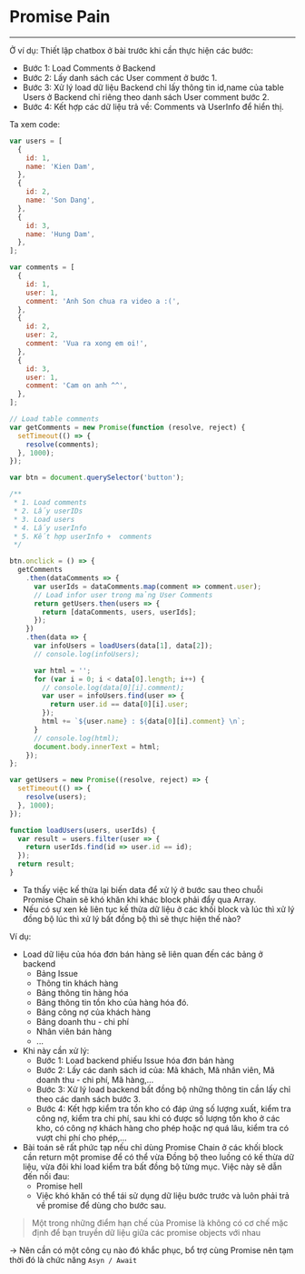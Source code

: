 # Promise Pain

---

Ở ví dụ: Thiết lập chatbox ở bài trước khi cần thực hiện các bước:

- Bước 1: Load Comments ở Backend
- Bước 2: Lấy danh sách các User comment ở bước 1.
- Bước 3: Xử lý load dữ liệu Backend chỉ lấy thông tin id,name của table Users ở Backend chỉ riêng theo danh sách User comment bước 2.
- Bước 4: Kết hợp các dữ liệu trả về: Comments và UserInfo để hiển thị.

Ta xem code:

```js
var users = [
  {
    id: 1,
    name: 'Kien Dam',
  },
  {
    id: 2,
    name: 'Son Dang',
  },
  {
    id: 3,
    name: 'Hung Dam',
  },
];

var comments = [
  {
    id: 1,
    user: 1,
    comment: 'Anh Son chua ra video a :(',
  },
  {
    id: 2,
    user: 2,
    comment: 'Vua ra xong em oi!',
  },
  {
    id: 3,
    user: 1,
    comment: 'Cam on anh ^^',
  },
];

// Load table comments
var getComments = new Promise(function (resolve, reject) {
  setTimeout(() => {
    resolve(comments);
  }, 1000);
});

var btn = document.querySelector('button');

/**
 * 1. Load comments
 * 2. Lấy userIDs
 * 3. Load users
 * 4. Lấy userInfo
 * 5. Kết hợp userInfo +  comments
 */

btn.onclick = () => {
  getComments
    .then(dataComments => {
      var userIds = dataComments.map(comment => comment.user);
      // Loađ infor user trong mảng User Comments
      return getUsers.then(users => {
        return [dataComments, users, userIds];
      });
    })
    .then(data => {
      var infoUsers = loadUsers(data[1], data[2]);
      // console.log(infoUsers);

      var html = '';
      for (var i = 0; i < data[0].length; i++) {
        // console.log(data[0][i].comment);
        var user = infoUsers.find(user => {
          return user.id == data[0][i].user;
        });
        html += `${user.name} : ${data[0][i].comment} \n`;
      }
      // console.log(html);
      document.body.innerText = html;
    });
};

var getUsers = new Promise((resolve, reject) => {
  setTimeout(() => {
    resolve(users);
  }, 1000);
});

function loadUsers(users, userIds) {
  var result = users.filter(user => {
    return userIds.find(id => user.id == id);
  });
  return result;
}
```
- Ta thấy việc kế thừa lại biến data để xử lý ở bước sau theo chuỗi Promise Chain sẽ khó khăn khi khác block phải đẩy qua Array.
- Nếu có sự xen kẻ liên tục kế thừa dữ liệu ở các khối block và lúc thì xử lý đồng bộ lúc thì xử lý bất đồng bộ thì sẽ thực hiện thế nào?

Ví dụ: 
- Load dữ liệu của hóa đơn bán hàng sẽ liên quan đến các bảng ở backend 
    - Bảng Issue
    - Thông tin khách hàng
    - Bảng thông tin hàng hóa
    - Bảng thông tin tồn kho của hàng hóa đó.
    - Bảng công nợ của khách hàng
    - Bảng doanh thu - chi phí
    - Nhân viên bán hàng
    - ...
- Khi này cần xử lý:
    - Bước 1: Load backend phiếu Issue hóa đơn bán hàng
    - Bước 2: Lấy các danh sách id của: Mã khách, Mã nhân viên, Mã doanh thu - chi phí, Mã hàng,...
    - Bước 3: Xử lý load backend bất đồng bộ những thông tin cần lấy chỉ theo các danh sách bước 3.
    - Bước 4: Kết hợp kiểm tra tồn kho có đáp ứng số lượng xuất, kiểm tra công nợ, kiểm tra chi phí, sau khi có được số lượng tồn kho ở các kho, có công nợ khách hàng cho phép hoặc nợ quá lâu, kiểm tra có vượt chi phí cho phép,...
- Bài toán sẽ rất phức tạp nếu chỉ dùng Promise Chain ở các khối block cần return một promise để có thể vừa Đồng bộ theo luồng có kế thừa dữ liệu, vừa đôi khi load kiểm tra bất đồng bộ từng mục. Việc này sẽ dẫn đến nối đau:
    - Promise hell
    - Việc khó khăn có thể tái sử dụng dữ liệu bước trước và luôn phải trả về promise để dùng cho bước sau.
> Một trong những điểm hạn chế của Promise là không có cơ chế mặc định để bạn truyền dữ liệu giữa các promise objects với nhau

-> Nên cần có một công cụ nào đó khắc phục, bổ trợ cùng Promise nên tạm thời đó là chức năng `Asyn / Await`